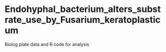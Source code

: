 # Endohyphal_bacterium_alters_substrate_use_by_Fusarium_keratoplasticum
Biolog plate data and R code for analysis
